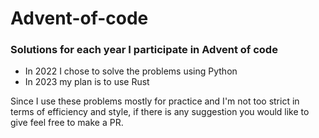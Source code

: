 # Advent-of-code

### Solutions for each year I participate in Advent of code

- In 2022 I chose to solve the problems using Python
- In 2023 my plan is to use Rust

Since I use these problems mostly for practice and I'm not too strict in terms of efficiency and style,
if there is any suggestion you would like to give feel free to make a PR.
